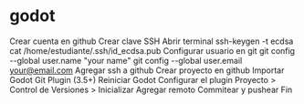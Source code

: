 # godot
Crear cuenta en github
Crear clave SSH
        Abrir terminal
        ssh-keygen -t ecdsa
        cat /home/estudiante/.ssh/id_ecdsa.pub
Configurar usuario en git
        git config --global user.name "your name"
        git config --global user.email your@email.com
Agregar ssh a github
Crear proyecto en github
Importar Godot Git Plugin (3.5+)
Reiniciar Godot
Configurar el plugin
        Proyecto > Control de Versiones > Inicializar
Agregar remoto
Commitear y pushear
Fin
